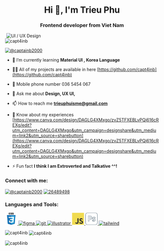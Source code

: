 <h1 align="center">Hi 👋, I'm Trieu Phu</h1>
<h3 align="center">Frontend developer from Viet Nam</h3>
<img src="https://globaleducation.s3.ap-south-1.amazonaws.com/globaledu/gif/front-end-development.gif" align="right" width="500" alt="UI / UX Design" title="UI / UX Design" data-aos="fade-up" loop="-1">
<p align="left"> <img src="https://komarev.com/ghpvc/?username=capt4inb&label=Profile%20views&color=0e75b6&style=flat" alt="capt4inb" /> </p>

<p align="left"> <a href="https://twitter.com/@captainb2000" target="blank"><img src="https://img.shields.io/twitter/follow/@captainb2000?logo=twitter&style=for-the-badge" alt="@captainb2000" /></a> </p>

- 🌱 I’m currently learning **Material UI , Korea Language**

- 👨‍💻 All of my projects are available in here [https://github.com/capt4inb](https://github.com/capt4inb)

- 📝 Mobile phone number 036 5454 067

- 💬 Ask me about **Design, UX UI,**

- 📫 How to reach me **trieuphuisme@gmail.com**

- 📄 Know about my experiences [https://www.canva.com/design/DAGLG4XMxgo/zvZ5TFXEBLvPQj616cREXg/edit?utm_content=DAGLG4XMxgo&utm_campaign=designshare&utm_medium=link2&utm_source=sharebutton](https://www.canva.com/design/DAGLG4XMxgo/zvZ5TFXEBLvPQj616cREXg/edit?utm_content=DAGLG4XMxgo&utm_campaign=designshare&utm_medium=link2&utm_source=sharebutton)

- ⚡ Fun fact **I think I am Extroverted and Talkative ^^!**

<h3 align="left">Connect with me:</h3>
<p align="left">
<a href="https://twitter.com/@captainb2000" target="blank"><img align="center" src="https://raw.githubusercontent.com/rahuldkjain/github-profile-readme-generator/master/src/images/icons/Social/twitter.svg" alt="@captainb2000" height="30" width="40" /></a>
<a href="https://stackoverflow.com/users/26489498" target="blank"><img align="center" src="https://raw.githubusercontent.com/rahuldkjain/github-profile-readme-generator/master/src/images/icons/Social/stack-overflow.svg" alt="26489498" height="30" width="40" /></a>
</p>

<h3 align="left">Languages and Tools:</h3>
<p align="left"> <a href="https://www.w3schools.com/css/" target="_blank" rel="noreferrer"> <img src="https://raw.githubusercontent.com/devicons/devicon/master/icons/css3/css3-original-wordmark.svg" alt="css3" width="40" height="40"/> </a> <a href="https://www.figma.com/" target="_blank" rel="noreferrer"> <img src="https://www.vectorlogo.zone/logos/figma/figma-icon.svg" alt="figma" width="40" height="40"/> </a> <a href="https://git-scm.com/" target="_blank" rel="noreferrer"> <img src="https://www.vectorlogo.zone/logos/git-scm/git-scm-icon.svg" alt="git" width="40" height="40"/> </a> <a href="https://www.adobe.com/in/products/illustrator.html" target="_blank" rel="noreferrer"> <img src="https://www.vectorlogo.zone/logos/adobe_illustrator/adobe_illustrator-icon.svg" alt="illustrator" width="40" height="40"/> </a> <a href="https://developer.mozilla.org/en-US/docs/Web/JavaScript" target="_blank" rel="noreferrer"> <img src="https://raw.githubusercontent.com/devicons/devicon/master/icons/javascript/javascript-original.svg" alt="javascript" width="40" height="40"/> </a> <a href="https://www.photoshop.com/en" target="_blank" rel="noreferrer"> <img src="https://raw.githubusercontent.com/devicons/devicon/master/icons/photoshop/photoshop-line.svg" alt="photoshop" width="40" height="40"/> </a> <a href="https://tailwindcss.com/" target="_blank" rel="noreferrer"> <img src="https://www.vectorlogo.zone/logos/tailwindcss/tailwindcss-icon.svg" alt="tailwind" width="40" height="40"/> </a> </p>

<p><img align="left" src="https://github-readme-stats.vercel.app/api/top-langs?username=capt4inb&show_icons=true&locale=en&layout=compact" alt="capt4inb" /></p>

<p>&nbsp;<img align="center" src="https://github-readme-stats.vercel.app/api?username=capt4inb&show_icons=true&locale=en" alt="capt4inb" /></p>

<p><img align="center" src="https://github-readme-streak-stats.herokuapp.com/?user=capt4inb&" alt="capt4inb" /></p>
